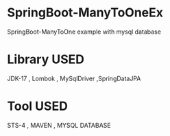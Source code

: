 # SpringBoot-ManyToOneEx
SpringBoot-ManyToOne example with mysql database
# Library USED
JDK-17 , Lombok , MySqlDriver ,SpringDataJPA

# Tool USED
STS-4 , MAVEN , MYSQL DATABASE 


